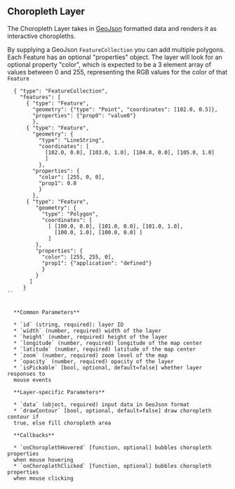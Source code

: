 ## Choropleth Layer

The Choropleth Layer takes in [GeoJson](http://geojson.org/) formatted data and
renders it as interactive choropleths.

By supplying a GeoJson `FeatureCollection` you can add multiple polygons.
Each Feature has an optional "properties" object. The layer will look for an
optional property "color", which is expected to be a 3 element array of values
between 0 and 255, representing the RGB values for the color of that `Feature`

```
  { "type": "FeatureCollection",
    "features": [
      { "type": "Feature",
        "geometry": {"type": "Point", "coordinates": [102.0, 0.5]},
        "properties": {"prop0": "value0"}
        },
      { "type": "Feature",
        "geometry": {
          "type": "LineString",
          "coordinates": [
            [102.0, 0.0], [103.0, 1.0], [104.0, 0.0], [105.0, 1.0]
            ]
          },
        "properties": {
          "color": [255, 0, 0],
          "prop1": 0.0
          }
        },
      { "type": "Feature",
         "geometry": {
           "type": "Polygon",
           "coordinates": [
             [ [100.0, 0.0], [101.0, 0.0], [101.0, 1.0],
               [100.0, 1.0], [100.0, 0.0] ]
             ]
         },
         "properties": {
           "color": [255, 255, 0],
           "prop1": {"application": "defined"}
           }
         }
       ]
     }
``


  **Common Parameters**

  * `id` (string, required): layer ID
  * `width` (number, required) width of the layer
  * `height` (number, required) height of the layer
  * `longitude` (number, required) longitude of the map center
  * `latitude` (number, required) latitude of the map center
  * `zoom` (number, required) zoom level of the map
  * `opacity` (number, required) opacity of the layer
  * `isPickable` [bool, optional, default=false] whether layer responses to
  mouse events

  **Layer-specific Parameters**

  * `data` (object, required) input data in GeoJson format
  * `drawContour` [bool, optional, default=false] draw choropleth contour if
  true, else fill choropleth area

  **Callbacks**

  * `onChoroplethHovered` [function, optional] bubbles choropleth properties
  when mouse hovering
  * `onChoroplethClicked` [function, optional] bubbles choropleth properties
  when mouse clicking
